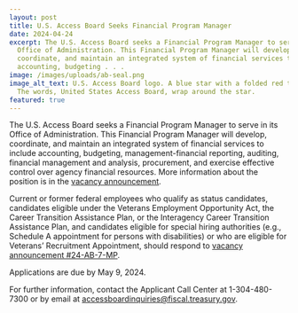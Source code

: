 ```yaml
---
layout: post
title: U.S. Access Board Seeks Financial Program Manager
date: 2024-04-24
excerpt: The U.S. Access Board seeks a Financial Program Manager to serve in its
  Office of Administration. This Financial Program Manager will develop,
  coordinate, and maintain an integrated system of financial services to include
  accounting, budgeting . . .
image: /images/uploads/ab-seal.png
image_alt_text: U.S. Access Board logo. A blue star with a folded red top point.
  The words, United States Access Board, wrap around the star.
featured: true
---
```

The U.S. Access Board seeks a Financial Program Manager to serve in its Office of Administration. This Financial Program Manager will develop, coordinate, and maintain an integrated system of financial services to include accounting, budgeting, management-financial reporting, auditing, financial management and analysis, procurement, and exercise effective control over agency financial resources. More information about the position is in the [vacancy announcement](https://www.usajobs.gov/job/787725800).

Current or former federal employees who qualify as status candidates, candidates eligible under the Veterans Employment Opportunity Act, the Career Transition Assistance Plan, or the Interagency Career Transition Assistance Plan, and candidates eligible for special hiring authorities (e.g., Schedule A appointment for persons with disabilities) or who are eligible for Veterans’ Recruitment Appointment, should respond to [vacancy announcement #24-AB-7-MP](https://www.usajobs.gov/job/787725800).

Applications are due by May 9, 2024.

For further information, contact the Applicant Call Center at 1-304-480-7300 or by email at [accessboardinquiries@fiscal.treasury.gov](mailto:accessboardinquiries@fiscal.treasury.gov).